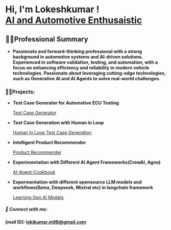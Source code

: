 <h1>Hi, I'm Lokeshkumar ! <br/><a href="">AI and Automotive Enthusaistic</a></h1>

<h2>👨‍💻Professional Summary</h2>

  - <b>Passionate and forward-thinking professional with a strong background in automotive systems and AI-driven solutions. Experienced in software validation, testing, and automation, with a focus on enhancing efficiency and reliability in modern vehicle technologies. Passionate about leveraging cutting-edge technologies, such as Generative AI and AI Agents to solve real-world challenges. </b>

<h3>👨‍💻Projects:</h3>

- <b>Test Case Generator for Automotive ECU Testing</b>
  
   [Test Case Generator](https://github.com/LokiKumarM/Automotive-Projects)
    
- <b>Test Case Generation with Human in Loop</b>

  [Human In Loop Test Case Generation](https://github.com/LokiKumarM/TC-Generation-HIL/tree/main)

- <b>Intelligent Product Recommender</b>

  [Product Recommender](https://github.com/LokiKumarM/Intelligent-Prod-Recommender/tree/main)
  
- <b>Experimentation with Different AI Agent Frameworks(CrewAI, Agno)</b>

  [AI-Agent-Cookbook](https://github.com/LokiKumarM/AI-Agent-cookbook)

- <b>Expermentation with different opensource LLM models and workflows(llama, Deepseek, Mixtral etc) in langchain framework</b>

  [Learning Gen AI Models](https://github.com/LokiKumarM/Learnings_Automotive)

<h5> 🤳 Connect with me:</h5>

<b>[mail ID]: lokikumar.m98@gmail.com</b>

<!--
Here are some ideas to get you started:

- 🔭 I’m currently working on ...
- 🌱 I’m currently learning ...
- 👯 I’m looking to collaborate on ...
- 🤔 I’m looking for help with ...
- 💬 Ask me about ...
- 📫 How to reach me: ...
- 😄 Pronouns: ...
- ⚡ Fun fact: ...
-->
